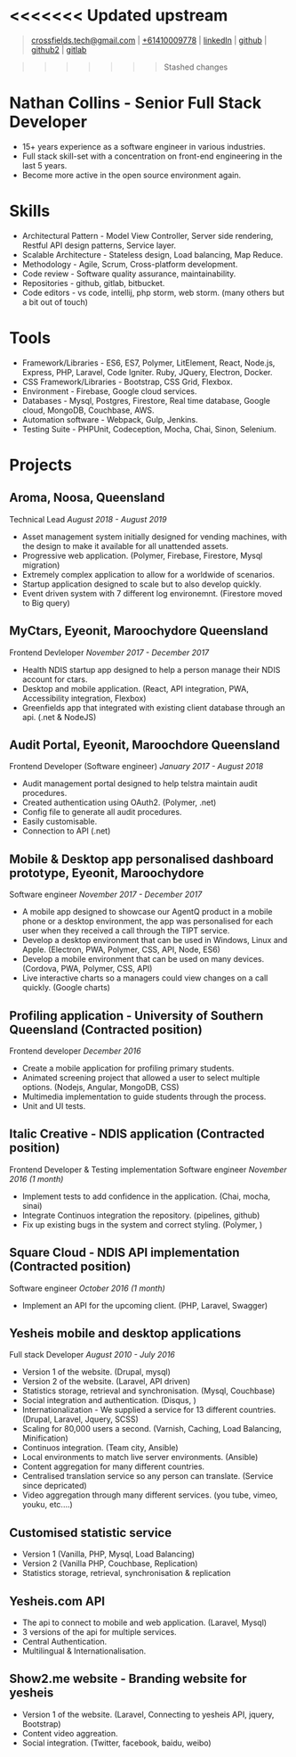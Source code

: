 <<<<<<< Updated upstream
=======
> [crossfields.tech@gmail.com](mailto:crossfields.tech@gmail.com) |
> [+61410009778](tel:+61410009778) |
> [linkedIn](href:https://www.linkedin.com/in/nathan-collins-853416104/) |
> [github](https://github.com/crossfields-technology) |
> [github2](https://github.com/nathan-collins) |
> [gitlab](https://gitlab.com/nathancollins)

>>>>>>> Stashed changes
# Nathan Collins - Senior Full Stack Developer

- 15+ years experience as a software engineer in various industries.
- Full stack skill-set with a concentration on front-end engineering in the last 5 years.
- Become more active in the open source environment again.

# Skills

- Architectural Pattern - Model View Controller, Server side rendering, Restful API design patterns, Service layer.
- Scalable Architecture - Stateless design, Load balancing, Map Reduce.
- Methodology - Agile, Scrum, Cross-platform development.
- Code review - Software quality assurance, maintainability.
- Repositories - github, gitlab, bitbucket.
- Code editors - vs code, intellij, php storm, web storm. (many others but a bit out of touch)

# Tools

- Framework/Libraries - ES6, ES7, Polymer, LitElement, React, Node.js, Express, PHP, Laravel, Code Igniter. Ruby, JQuery, Electron, Docker.
- CSS Framework/Libraries - Bootstrap, CSS Grid, Flexbox.
- Environment - Firebase, Google cloud services.
- Databases - Mysql, Postgres, Firestore, Real time database, Google cloud, MongoDB, Couchbase, AWS.
- Automation software - Webpack, Gulp, Jenkins.
- Testing Suite - PHPUnit, Codeception, Mocha, Chai, Sinon, Selenium.

# Projects

## Aroma, Noosa, Queensland

Technical Lead
_August 2018 - August 2019_

- Asset management system initially designed for vending machines, with the design to make it available for all unattended assets.
- Progressive web application. (Polymer, Firebase, Firestore, Mysql migration)
- Extremely complex application to allow for a worldwide of scenarios.
- Startup application designed to scale but to also develop quickly.
- Event driven system with 7 different log environemnt. (Firestore moved to Big query)

## MyCtars, Eyeonit, Maroochydore Queensland

Frontend Devleloper
_November 2017 - December 2017_

- Health NDIS startup app designed to help a person manage their NDIS account for ctars.
- Desktop and mobile application. (React, API integration, PWA, Accessibility integration, Flexbox)
- Greenfields app that integrated with existing client database through an api. (.net & NodeJS)

## Audit Portal, Eyeonit, Maroochdore Queensland

Frontend Developer (Software engineer)
_January 2017 - August 2018_

- Audit management portal designed to help telstra maintain audit procedures.
- Created authentication using OAuth2. (Polymer, .net)
- Config file to generate all audit procedures.
- Easily customisable.
- Connection to API (.net)

## Mobile & Desktop app personalised dashboard prototype, Eyeonit, Maroochydore

Software engineer
_November 2017 - December 2017_

- A mobile app designed to showcase our AgentQ product in a mobile phone or a desktop environment, the app was personalised for each user when they received a call through the TIPT service.
- Develop a desktop environment that can be used in Windows, Linux and Apple. (Electron, PWA, Polymer, CSS, API, Node, ES6)
- Develop a mobile environment that can be used on many devices. (Cordova, PWA, Polymer, CSS, API)
- Live interactive charts so a managers could view changes on a call quickly. (Google charts)

## Profiling application - University of Southern Queensland (Contracted position)

Frontend developer
_December 2016_

- Create a mobile application for profiling primary students.
- Animated screening project that allowed a user to select multiple options. (Nodejs, Angular, MongoDB, CSS)
- Multimedia implementation to guide students through the process.
- Unit and UI tests.

## Italic Creative - NDIS application (Contracted position)

Frontend Developer & Testing implementation Software engineer
_November 2016 (1 month)_

- Implement tests to add confidence in the application. (Chai, mocha, sinai)
- Integrate Continuos integration the repository. (pipelines, github)
- Fix up existing bugs in the system and correct styling. (Polymer, )

## Square Cloud - NDIS API implementation (Contracted position)

Software engineer
_October 2016 (1 month)_

- Implement an API for the upcoming client. (PHP, Laravel, Swagger)

## Yesheis mobile and desktop applications

Full stack Developer
_August 2010 - July 2016_

- Version 1 of the website. (Drupal, mysql)
- Version 2 of the website. (Laravel, API driven)
- Statistics storage, retrieval and synchronisation. (Mysql, Couchbase)
- Social integration and authentication. (Disqus, )
- Internationalization - We supplied a service for 13 different countries. (Drupal, Laravel, Jquery, SCSS)
- Scaling for 80,000 users a second. (Varnish, Caching, Load Balancing, Minification)
- Continuos integration. (Team city, Ansible)
- Local environments to match live server environments. (Ansible)
- Content aggregation for many different countries.
- Centralised translation service so any person can translate. (Service since depricated)
- Video aggregation through many different services. (you tube, vimeo, youku, etc....)

## Customised statistic service

- Version 1 (Vanilla, PHP, Mysql, Load Balancing)
- Version 2 (Vanilla PHP, Couchbase, Replication)
- Statistics storage, retrieval, synchronisation & replication

## Yesheis.com API

- The api to connect to mobile and web application. (Laravel, Mysql)
- 3 versions of the api for multiple services.
- Central Authentication.
- Multilingual & Internationalisation.

## Show2.me website - Branding website for yesheis

- Version 1 of the website. (Laravel, Connecting to yesheis API, jquery, Bootstrap)
- Content video aggreation.
- Social integration. (Twitter, facebook, baidu, weibo)
